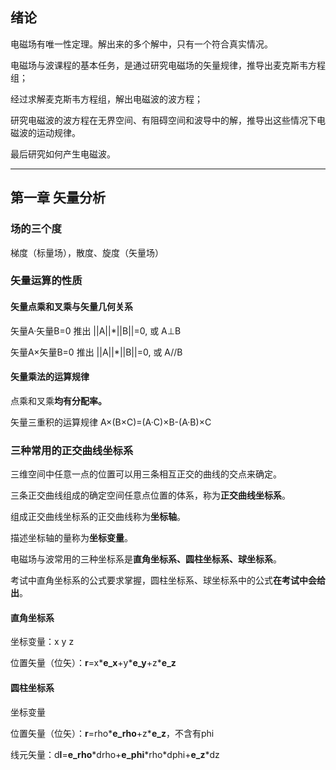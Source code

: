 ## 绪论
电磁场有唯一性定理。解出来的多个解中，只有一个符合真实情况。

电磁场与波课程的基本任务，是通过研究电磁场的矢量规律，推导出麦克斯韦方程组；

经过求解麦克斯韦方程组，解出电磁波的波方程；

研究电磁波的波方程在无界空间、有阻碍空间和波导中的解，推导出这些情况下电磁波的运动规律。

最后研究如何产生电磁波。
__________________
## 第一章 矢量分析
### 场的三个度
梯度（标量场），散度、旋度（矢量场）
### 矢量运算的性质
#### 矢量点乘和叉乘与矢量几何关系
矢量A·矢量B=0 推出 ||A||\*||B||=0, 或 A⊥B

矢量A×矢量B=0 推出 ||A||\*||B||=0, 或 A//B
#### 矢量乘法的运算规律
点乘和叉乘**均有分配率。**

矢量三重积的运算规律
A×(B×C)=(A·C)×B-(A·B)×C

### 三种常用的正交曲线坐标系
三维空间中任意一点的位置可以用三条相互正交的曲线的交点来确定。

三条正交曲线组成的确定空间任意点位置的体系，称为**正交曲线坐标系**。

组成正交曲线坐标系的正交曲线称为**坐标轴**。

描述坐标轴的量称为**坐标变量**。

电磁场与波常用的三种坐标系是**直角坐标系、圆柱坐标系、球坐标系**。

考试中直角坐标系的公式要求掌握，圆柱坐标系、球坐标系中的公式**在考试中会给出**。

#### 直角坐标系
坐标变量：x y z

位置矢量（位矢）：**r**=x\***e_x**+y\***e_y**+z\***e_z**

#### 圆柱坐标系

坐标变量

位置矢量（位矢）：**r**=rho\***e_rho**+z\***e_z**，不含有phi

线元矢量：d**l**=**e_rho**\*drho+**e_phi**\*rho\*dphi+**e_z**\*dz
